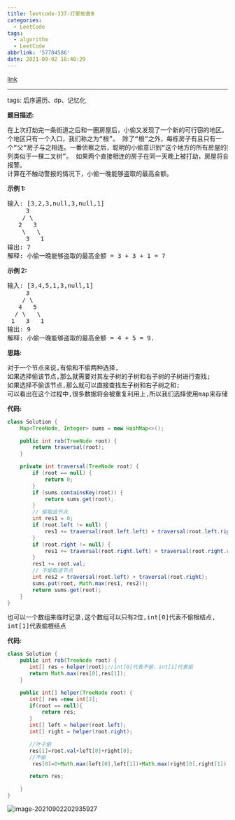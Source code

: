 ```yaml
---
title: leetcode-337-打家劫舍Ⅲ
categories:
  - LeetCode
tags:
  - algorithm
  - LeetCode
abbrlink: '57704586'
date: 2021-09-02 18:40:29
---
```


[link](https://leetcode-cn.com/problems/house-robber-iii/submissions/)

<hr/>

tags: 后序遍历、dp、记忆化

**题目描述:**

<pre>
在上次打劫完一条街道之后和一圈房屋后，小偷又发现了一个新的可行窃的地区。这
个地区只有一个入口，我们称之为“根”。 除了“根”之外，每栋房子有且只有一
个“父“房子与之相连。一番侦察之后，聪明的小偷意识到“这个地方的所有房屋的排
列类似于一棵二叉树”。 如果两个直接相连的房子在同一天晚上被打劫，房屋将自动
报警。
计算在不触动警报的情况下，小偷一晚能够盗取的最高金额。
</pre>

**示例 1:**

<pre>
输入: [3,2,3,null,3,null,1]
	 3
	/ \
   2   3
    \   \ 
     3   1
输出: 7 
解释: 小偷一晚能够盗取的最高金额 = 3 + 3 + 1 = 7
</pre>

**示例 2:**

<pre>
输入: [3,4,5,1,3,null,1]
     3
    / \
   4   5
  / \   \ 
 1   3   1
输出: 9
解释: 小偷一晚能够盗取的最高金额 = 4 + 5 = 9.
</pre>

**思路:**

<pre>
对于一个节点来说,有偷和不偷两种选择,
如果选择偷该节点,那么就需要对其左子树的子树和右子树的子树进行查找;
如果选择不偷该节点,那么就可以直接查找左子树和右子树之和;
可以看出在这个过程中,很多数据将会被重复利用上,所以我们选择使用map来存储
</pre>

**代码:**

```java
class Solution {
    Map<TreeNode, Integer> sums = new HashMap<>();

    public int rob(TreeNode root) {
        return traversal(root);
    }

    private int traversal(TreeNode root) {
        if (root == null) {
            return 0;
        }
        if (sums.containsKey(root)) {
            return sums.get(root);
        }
        // 偷取该节点
        int res1 = 0;
        if (root.left != null) {
            res1 += traversal(root.left.left) + traversal(root.left.right);
        }
        if (root.right != null) {
            res1 += traversal(root.right.left) + traversal(root.right.right);
        }
        res1 += root.val;
        // 不偷取该节点
        int res2 = traversal(root.left) + traversal(root.right);
        sums.put(root, Math.max(res1, res2));
        return sums.get(root);
    }
}
```

<pre>
也可以一个数组来临时记录,这个数组可以只有2位,int[0]代表不偷根结点,
int[1]代表偷根结点
</pre>

**代码:**

```java
class Solution {
    public int rob(TreeNode root) {
       int[] res = helper(root);//int[0]代表不偷，int[1]代表偷
       return Math.max(res[0],res[1]);
    }

    public int[] helper(TreeNode root) {
       int[] res =new int[2];
       if(root == null){
           return res;
       }
       int[] left = helper(root.left);
       int[] right = helper(root.right);

       //叶子偷
       res[1]=root.val+left[0]+right[0];
       //不偷
  		res[0]=0+Math.max(left[0],left[1])+Math.max(right[0],right[1]);

       return res;

    }
}
```

![image-20210902202935927](https://gitee.com/cao_ziqiang/img/raw/master/20210902202936.png)

